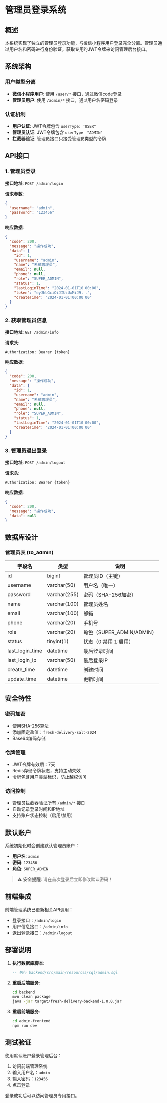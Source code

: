 # 管理员登录系统

## 概述

本系统实现了独立的管理员登录功能，与微信小程序用户登录完全分离。管理员通过用户名和密码进行身份验证，获取专用的JWT令牌来访问管理后台接口。

## 系统架构

### 用户类型分离
- **微信小程序用户**: 使用 `/user/*` 接口，通过微信code登录
- **管理员用户**: 使用 `/admin/*` 接口，通过用户名密码登录

### 认证机制
- **用户认证**: JWT令牌包含 `userType: "USER"`
- **管理员认证**: JWT令牌包含 `userType: "ADMIN"`
- **拦截器验证**: 管理员接口只接受管理员类型的令牌

## API接口

### 1. 管理员登录

**接口地址**: `POST /admin/login`

**请求参数**:
```json
{
  "username": "admin",
  "password": "123456"
}
```

**响应数据**:
```json
{
  "code": 200,
  "message": "操作成功",
  "data": {
    "id": 1,
    "username": "admin",
    "name": "系统管理员",
    "email": null,
    "phone": null,
    "role": "SUPER_ADMIN",
    "status": 1,
    "lastLoginTime": "2024-01-01T10:00:00",
    "token": "eyJhbGciOiJIUzUxMiJ9...",
    "createTime": "2024-01-01T00:00:00"
  }
}
```

### 2. 获取管理员信息

**接口地址**: `GET /admin/info`

**请求头**:
```
Authorization: Bearer {token}
```

**响应数据**:
```json
{
  "code": 200,
  "message": "操作成功",
  "data": {
    "id": 1,
    "username": "admin",
    "name": "系统管理员",
    "email": null,
    "phone": null,
    "role": "SUPER_ADMIN",
    "status": 1,
    "lastLoginTime": "2024-01-01T10:00:00",
    "createTime": "2024-01-01T00:00:00"
  }
}
```

### 3. 管理员退出登录

**接口地址**: `POST /admin/logout`

**请求头**:
```
Authorization: Bearer {token}
```

**响应数据**:
```json
{
  "code": 200,
  "message": "操作成功",
  "data": null
}
```

## 数据库设计

### 管理员表 (tb_admin)

| 字段名 | 类型 | 说明 |
|--------|------|------|
| id | bigint | 管理员ID（主键） |
| username | varchar(50) | 用户名（唯一） |
| password | varchar(255) | 密码（SHA-256加密） |
| name | varchar(100) | 管理员姓名 |
| email | varchar(100) | 邮箱 |
| phone | varchar(20) | 手机号 |
| role | varchar(20) | 角色（SUPER_ADMIN/ADMIN） |
| status | tinyint(1) | 状态（0:禁用 1:启用） |
| last_login_time | datetime | 最后登录时间 |
| last_login_ip | varchar(50) | 最后登录IP |
| create_time | datetime | 创建时间 |
| update_time | datetime | 更新时间 |

## 安全特性

### 密码加密
- 使用SHA-256算法
- 添加固定盐值：`fresh-delivery-salt-2024`
- Base64编码存储

### 令牌管理
- JWT令牌有效期：7天
- Redis存储令牌状态，支持主动失效
- 令牌包含用户类型标识，防止越权访问

### 访问控制
- 管理员拦截器验证所有 `/admin/*` 接口
- 自动记录登录时间和IP地址
- 支持账户状态控制（启用/禁用）

## 默认账户

系统初始化时会创建默认管理员账户：
- **用户名**: `admin`
- **密码**: `123456`
- **角色**: `SUPER_ADMIN`

> ⚠️ **安全提醒**: 请在首次登录后立即修改默认密码！

## 前端集成

前端管理系统已更新相关API调用：
- 登录接口：`/admin/login`
- 用户信息接口：`/admin/info`
- 退出登录接口：`/admin/logout`

## 部署说明

1. **执行数据库脚本**:
   ```sql
   -- 执行 backend/src/main/resources/sql/admin.sql
   ```

2. **重启后端服务**:
   ```bash
   cd backend
   mvn clean package
   java -jar target/fresh-delivery-backend-1.0.0.jar
   ```

3. **重启前端服务**:
   ```bash
   cd admin-frontend
   npm run dev
   ```

## 测试验证

使用默认账户登录管理后台：
1. 访问前端管理系统
2. 输入用户名：`admin`
3. 输入密码：`123456`
4. 点击登录

登录成功后可以访问管理员专用接口。